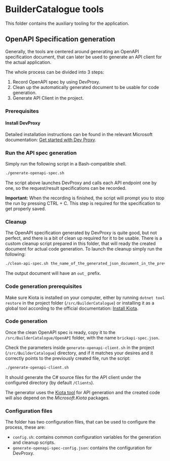 # BuilderCatalogue tools

This folder contains the auxiliary tooling for the application.

## OpenAPI Specification generation

Generally, the tools are centered around generating an OpenAPI specification document, that can later be used to generate an API client for the actual application.

The whole process can be divided into 3 steps:

1. Record OpenAPI spec by using DevProxy.
2. Clean up the automatically generated document to be usable for code generation.
3. Generate API Client in the project.

### Prerequisites

#### Install DevProxy

Detailed installation instructions can be found in the relevant Microsoft documentation: [Get started with Dev Proxy](https://learn.microsoft.com/en-us/microsoft-cloud/dev/dev-proxy/get-started?tabs=automated&pivots=client-operating-system-windows#install-dev-proxy).

### Run the API spec generation

Simply run the following script in a Bash-compatible shell.
```bash
./generate-openapi-spec.sh
```

The script above launches DevProxy and calls each API endpoint one by one, so the request/result specifications can be recorded.

**Important:** When the recording is finished, the script will prompt you to stop the run by pressing CTRL + C. This step is required for the specification to get properly saved.

### Cleanup

The OpenAPI specification generated by DevProxy is quite good, but not perfect, and there is a bit of clean up required for it to be usable. There is a custom cleanup script prepared in this folder, that will ready the created document for actual code generation. To launch the cleanup simply run the following:
```bash
./clean-api-spec.sh the_name_of_the_generated_json_document_in_the_previous_step.json
```

The output document will have an `out_` prefix.

### Code generation prerequisites

Make sure Kiota is installed on your computer, either by running `dotnet tool restore` in the project folder (`/src/BuilderCatalogue`) or installing it as a global tool according to the official documentation: [Install Kiota](https://learn.microsoft.com/en-us/openapi/kiota/install?tabs=bash#install-as-net-tool).

### Code generation

Once the clean OpenAPI spec is ready, copy it to the `/src/BuilderCatalogue/OpenAPI` folder, with the name `brickapi-spec.json`.

Check the parameters inside `generate-openapi-client.sh` in the project (`/src/BuilderCatalogue`) directory, and if it matches your desires and it correctly points to the previously created file, run the script:
```bash
./generate-openapi-client.sh
```

It should generate the C# source files for the API client under the configured directory (by default `/Clients`).

The generator uses the [Kiota tool](https://learn.microsoft.com/en-us/openapi/kiota/overview) for API generation and the created code will also depend on the _Microsoft.Kiota_ packages.

### Configuration files

The folder has two configuration files, that can be used to configure the process, these are:
- `config.sh`: contains common configuration variables for the generation and cleanup scripts.
- `generate-openapi-spec-config.json`: contains the configuration for DevProxy.
